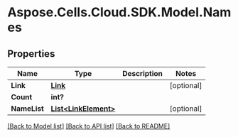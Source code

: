 # Aspose.Cells.Cloud.SDK.Model.Names
## Properties

Name | Type | Description | Notes
------------ | ------------- | ------------- | -------------
**Link** | [**Link**](Link.md) |  | [optional] 
**Count** | **int?** |  | 
**NameList** | [**List&lt;LinkElement&gt;**](LinkElement.md) |  | [optional] 

[[Back to Model list]](../README.md#documentation-for-models) [[Back to API list]](../README.md#documentation-for-api-endpoints) [[Back to README]](../README.md)

